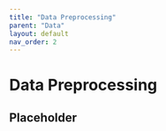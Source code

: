 ```yaml
---
title: "Data Preprocessing"
parent: "Data"
layout: default
nav_order: 2
---
```


# Data Preprocessing

## Placeholder